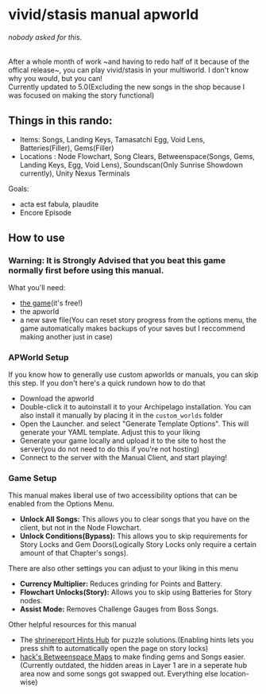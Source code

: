 # vivid/stasis manual apworld
###### nobody asked for this.

After a whole month of work ~and having to redo half of it because of the offical release~, you can play vivid/stasis in your multiworld. I don't know why you would, but you can!\
Currently updated to 5.0(Excluding the new songs in the shop because I was focused on making the story functional)

## Things in this rando:
- Items: Songs, Landing Keys, Tamasatchi Egg, Void Lens, Batteries(Filler), Gems(Filler)
- Locations : Node Flowchart, Song Clears, Betweenspace(Songs, Gems, Landing Keys, Egg, Void Lens), Soundscan(Only Sunrise Showdown currently), Unity Nexus Terminals

Goals:
- acta est fabula, plaudite
- Encore Episode

## How to use

### Warning: It is Strongly Advised that you beat this game normally first before using this manual.

What you'll need:
- [the game](https://store.steampowered.com/app/2093940/vividstasis/)(it's free!)
- the apworld
- a new save file(You can reset story progress from the options menu, the game automatically makes backups of your saves but I reccommend making another just in case)

### APWorld Setup

If you know how to generally use custom apworlds or manuals, you can skip this step. If you don't here's a quick rundown how to do that

- Download the apworld
- Double-click it to autoinstall it to your Archipelago installation. You can also install it manually by placing it in the `custom_worlds` folder
- Open the Launcher. and select "Generate Template Options". This will generate your YAML template. Adjust this to your liking
- Generate your game locally and upload it to the site to host the server(you do not need to do this if you're not hosting)
- Connect to the server with the Manual Client, and start playing!

### Game Setup

This manual makes liberal use of two accessibility options that can be enabled from the Options Menu.
- **Unlock All Songs:** This allows you to clear songs that you have on the client, but not in the Node Flowchart.
- **Unlock Conditions(Bypass):** This allows you to skip requirements for Story Locks and Gem Doors(Logically Story Locks only require a certain amount of that Chapter's songs).

There are also other settings you can adjust to your liking in this menu
- **Currency Multiplier:** Reduces grinding for Points and Battery.
- **Flowchart Unlocks(Story):** Allows you to skip using Batteries for Story nodes.
- **Assist Mode:** Removes Challenge Gauges from Boss Songs.

Other helpful resources for this manual
- The [shrinereport Hints Hub](https://shrinereport.xyz/hints/hub.html) for puzzle solutions.(Enabling hints lets you press shift to automatically open the page on story locks)
- [hack's Betweenspace Maps](https://hack-3r64.github.io/betweenspace/) to make finding gems and Songs easier.(Currently outdated, the hidden areas in Layer 1 are in a seperate hub area now and some songs got swapped out. Everything else location-wise)

